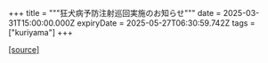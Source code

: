 +++
title = """狂犬病予防注射巡回実施のお知らせ"""
date = 2025-03-31T15:00:00.000Z
expiryDate = 2025-05-27T06:30:59.742Z
tags = ["kuriyama"]
+++


[[source]](https://www.town.kuriyama.hokkaido.jp/soshiki/44/206.html)
